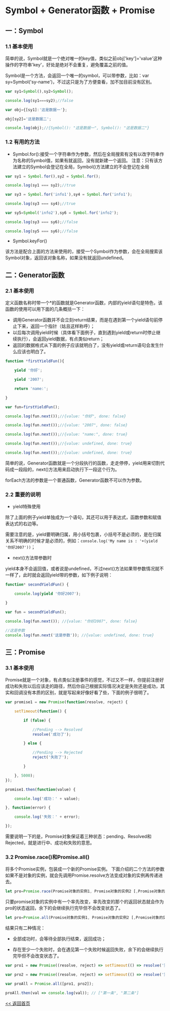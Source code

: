 Symbol + Generator函数 + Promise
======================

## 一：Symbol

### 1.1 基本使用

简单的说，Symbol就是一个绝对唯一的key值，类似之前obj['key']='value'这种操作的字符串'key'，好处是绝对不会重复，避免覆盖之前的值。

Symbol是一个方法，会返回一个唯一的symbol，可以带参数，比如：var sy=Symbol('sy-name')，不过这只是为了方便查看，加不加目前没有区别。

```js
var sy1=Symbol(),sy2=Symbol();

console.log(sy1===sy2);//false

var obj={[sy1]:'这是数据一'};

obj[sy2]='这是数据二';

console.log(obj);//{Symbol(): "这是数据一", Symbol(): "这是数据二"}
```

### 1.2 有用的方法

- Symbol.for():接受一个字符串作为参数，然后在全局搜索有没有以改字符串作为名称的Symbol值，如果有就返回，没有就新建一个返回。
注意：只有该方法建立的Symbol会登记在全局，Symbol()方法建立的不会登记在全局

```js
var sy1 = Symbol.for(),sy2 = Symbol.for();

console.log(sy1 === sy2);//true

var sy3 = Symbol.for('info1'),sy4 = Symbol.for('info1');

console.log(sy3 === sy4);//true

var sy5=Symbol('info2'),sy6 = Symbol.for('info2');

console.log(sy3 === sy6);//false

console.log(sy5 === sy6);//false
```

- Symbol.keyFor()

该方法是配合上面的方法来使用的，接受一个Symbol作为参数，会在全局搜索该Symbol对象，返回该对象名称，如果没有就返回undefined。

## 二：Generator函数

### 2.1 基本使用

定义函数名称时带一个*的函数就是Generator函数，内部的yield语句是特色，该函数的使用可以用下面的几条概括一下：

- 调用Generator函数并不会立刻return结果，而是在遇到第一个yield语句前停止下来，返回一个指针（姑且这样称呼）；
- 以后每次调用yield时候（具体看下面例子，直到遇到yield或return时停止继续执行），会返回yield数据，有点类似return；
- 返回的数据格式从下面的例子应该就明白了，没有yield或return语句会发生什么应该也明白了。

```js
function *firstYieldFun(){

    yield '你好';

    yield '2007';

    return 'name:';

}

var fun=firstYieldFun();

console.log(fun.next());//{value: "你好", done: false}

console.log(fun.next());//{value: "2007", done: false}

console.log(fun.next());//{value: "name:", done: true}

console.log(fun.next());//{value: undefined, done: true}

console.log(fun.next());//{value: undefined, done: true}
```

简单的说，Generator函数就是一个分段执行的函数，走走停停，yield用来切割代码成一段段的，next()方法用来启动执行下一段这个行为。

forEach方法的参数是一个普通函数，Generator函数不可以作为参数。

### 2.2 重要的说明

- yield特殊使用

除了上面的例子yield单独成为一个语句，其还可以用于表达式，函数参数和赋值表达式的右边等。

需要注意的是，yield要明确归属，用小括号包裹，小括号不是必须的，是在归属关系不明确的时候才是必须的，例如：```console.log('My name is : '+(yield '你好2007'))```；

- next()方法带参数时

yield本身不会返回值，或者说是undefined，不过next()方法如果带参数情况就不一样了，此时就会返回yield带的参数，如下例子说明：

```js
function* secondYieldFun() {

    console.log(yield '你好2007');

}

var fun = secondYieldFun();

console.log(fun.next()); //{value: "你好2007", done: false}

//这是参数
console.log(fun.next('这是参数')); //{value: undefined, done: true}
```

## 三：Promise

### 3.1 基本使用

Promise就是一个对象，有点类似注册事件的感觉，不过又不一样，你提前注册好成功和失败以后应该走的路径，然后你自己根据实际情况决定是失败还是成功，其实和回调没有本质的区别，就是写起来好像好看了些，下面的例子很明了。

```js
var promise1 = new Promise(function(resolve, reject) {

    setTimeout(function() {

        if (false) {

            //Pending --> Resolved
            resolve('成功了');

        } else {

            //Pending --> Rejected
            reject('失败了');

        }

    }, 5000);
});

promise1.then(function(value) {

    console.log('成功：' + value);

}, function(error) {

    console.log('失败：' + error);

});
```

需要说明一下的是，Promise对象保证着三种状态：pending、Resolved和Rejected，就是进行中、成功和失败的意思。

### 3.2 Promise.race()和Promise.all()

将多个Promise实例，包装成一个新的Promise实例。
下面介绍的二个方法的参数如果不是对象的实例，就会先调用Promise.resolve方法变成对象的实例再传递进去。

```js
let pro=Promise.race(Promise对象的实例1, Promise对象的实例2 [,Promise对象的实例N])
```

只要promise对象的实例中有一个率先改变，率先改变的那个的返回状态就会作为pro的状态返回，余下的会继续执行完毕但不会改变状态了。

```js
let pro=Promise.all(Promise对象的实例1, Promise对象的实例2 [,Promise对象的实例N])
```

结果只有二种情况：

- 全部成功时，会等待全部执行结束，返回成功；

- 存在至少一个失败时，会在遇见第一个失败时候返回失败，余下的会继续执行完毕但不会改变状态了。

```js
var pro1 = new Promise((resolve, reject) => setTimeout(() => resolve('第一条'), 3000));

var pro2 = new Promise((resolve, reject) => setTimeout(() => resolve('第二条'), 1000));

var proAll = Promise.all([pro1, pro2]);

proAll.then(val => console.log(val)); // ["第一条", "第二条"]
```

[<< 返回首页](../README.md)
